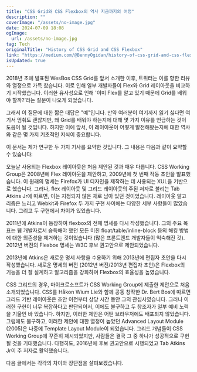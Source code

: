 ```yaml
---
title: "CSS Grid와 CSS Flexbox의 역사 지금까지의 여정"
description: ""
coverImage: "/assets/no-image.jpg"
date: 2024-07-09 18:08
ogImage:
  url: /assets/no-image.jpg
tag: Tech
originalTitle: "History of CSS Grid and CSS Flexbox"
link: "https://medium.com/@BennyOgidan/history-of-css-grid-and-css-flexbox-658ae6cfe6d2"
isUpdated: true
---
```


2018년 초에 발표된 WesBos CSS Grid를 앞서 소개한 이후, 트위터는 이를 향한 리뷰와 열정으로 가득 찼습니다. 이로 인해 일부 개발자들이 Flex와 Grid 레이아웃을 비교하기 시작했습니다. 이러한 유사성으로 인해 '이미 Flex를 알고 있기 때문에 Grid를 배워야 할까?’라는 질문이 나오게 되었습니다.

그래서 이 질문에 대한 짧은 대답은 "예"입니다. 만약 여러분이 여기까지 읽기 싫다면 여기서 멈춰도 괜찮지만, 왜 Grid를 배워야 하는지에 대해 몇 가지 이유를 언급하는 것이 도움이 될 것입니다. 하지만 이에 앞서, 이 레이아웃이 어떻게 발전해왔는지에 대한 역사와 같은 몇 가지 기초적인 지식이 중요합니다.

이 문서는 제가 연구한 두 가지 기사를 요약한 것입니다. 그 내용은 다음과 같이 요약할 수 있습니다:

오늘날 사용되는 Flexbox 레이아웃은 처음 제안된 것과 매우 다릅니다. CSS Working Group은 2008년에 Flex 레이아웃을 제안하고, 2009년에 첫 번째 작동 초안을 발표했습니다. 이 원래의 명세는 Firefox가 UI 디자인을 제작하는 데 사용되는 XUL을 기반으로 했습니다. 그러나, flex 레이아웃 및 그리드 레이아웃의 주된 저자로 불리는 Tab Atkins Jr에 따르면, 이는 지정되지 않은 채로 남아 있던 것이었습니다. 레이아웃 알고리즘은 느리고 Webkit과 Firefox 두 가지 구현 사이에는 다양한 세부 사항들이 많았습니다. 그리고 두 구현에서 차이가 있었습니다.

<!-- seedividend - 사각형 -->

<ins class="adsbygoogle"
     style="display:block"
     data-ad-client="ca-pub-4877378276818686"
     data-ad-slot="1898504329"
     data-ad-format="auto"
     data-full-width-responsive="true"></ins>

<script>
     (adsbygoogle = window.adsbygoogle || []).push({});
</script>

2011년에 Atkins이 등장하여 flexbox의 전체 명세를 다시 작성했습니다. 그의 주요 목표는 웹 개발자로서 습득해야 했던 모든 미친 float/table/inline-block 등의 해킹 방법에 대한 의존성을 제거하는 것이었습니다 (많은 프론트엔드 개발자들이 익숙해진 것). 2012년 버전의 Flexbox 명세는 W3C 후보 권고안으로 제안되었습니다.

2013년에 Atkins은 새로운 명세 사항을 수용하기 위해 2013년에 편집자 초안을 다시 작성했습니다. 새로운 명세의 버전 (2012년 버전/2013년 편집자 초안)은 Flexbox의 기능을 더 잘 설계하고 알고리즘을 강화하며 Flexbox의 효율성을 높였습니다.

CSS 그리드의 경우, 마이크로소프트가 CSS Working Group에 제출한 제안으로 처음 소개되었습니다. CSS를 Håkon Wium Lie와 함께 공동 창작한 Dr. Bert Bos에 따르면 그리드 기반 레이아웃은 초안 이전부터 상당 시간 동안 그의 관심사였습니다. 그러나 이러한 구현이 너무 복잡하다고 판단되어서, 이에도 불구하고 두 창조자가 일부 예비 노력을 기울인 바 있습니다. 하지만, 이러한 제안은 어떤 브라우저에도 배포되지 않았습니다. 그럼에도 불구하고, 이러한 제안에 대한 열정이 높았던 Advanced Layout Module (2005)은 나중에 Template Layout Module이 되었습니다. 그리드 개념들이 CSS Working Group에 꾸준히 제시되었지만, 사람들은 결국 그 중 하나가 성공적으로 구현될 것을 기대했습니다. 다행히도, 2016년에 후보 권고안으로 시행되었고 Tab Atkins Jr이 주 저자로 활약했습니다.

다음 글에서는 각각의 차이와 장단점을 살펴보겠습니다.
